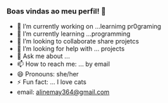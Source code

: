 ### Boas vindas ao meu perfil! 🚙

- 🔭 I’m currently working on ...learnimg pr0graming
- 🌱 I’m currently learning ...programming
- 👯 I’m looking to collaborate share projetcs
- 🤔 I’m looking for help with ... projects 
- 💬 Ask me about ...
- 📫 How to reach me: ... by email
- 😄 Pronouns: she/her
- ⚡ Fun fact: ... I love cats
- email: alinemay364@gmail.com
